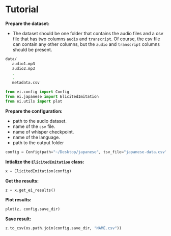 # Tutorial

**Prepare the dataset:**

- The dataset should be one folder that contains the audio files and a csv file that has two columns `audio` and `transcript`. Of course, the csv file can contain any other columns, but the `audio` and `transcript` columns should be present.

```bash
data/
   audio1.mp3
   audio2.mp3
   .
   .
   metadata.csv
```

```python
from ei.config import Config
from ei.japanese import ElicitedImitation
from ei.utils import plot
```

**Prepare the configuration:**

- path to the audio dataset.
- name of the `csv` file.
- name of whisper checkpoint.
- name of the language.
- path to the output folder

```python
config = Config(path="~/Desktop/japanese", tsv_file="japanese-data.csv", checkpoint="openai/whisper-large-v3", language="ja", save_dir="~/Desktop")
```

**Intialize the `ElicitedImitation` class:**

```python
x = ElicitedImitation(config)
```

**Get the results:**

```python
z = x.get_ei_results()
```

**Plot results:**

```python
plot(z, config.save_dir)
```

**Save result:**

```python
z.to_csv(os.path.join(config.save_dir, "NAME.csv"))
```
